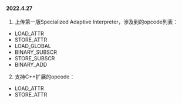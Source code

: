 #### 2022.4.27

1. 上传第一版Specialized Adaptive Interpreter，涉及到的opcode列表：

* LOAD_ATTR
* STORE_ATTR
* LOAD_GLOBAL
* BINARY_SUBSCR
* STORE_SUBSCR
* BINARY_ADD

2. 支持C++扩展的opcode：
* LOAD_ATTR
* STORE_ATTR